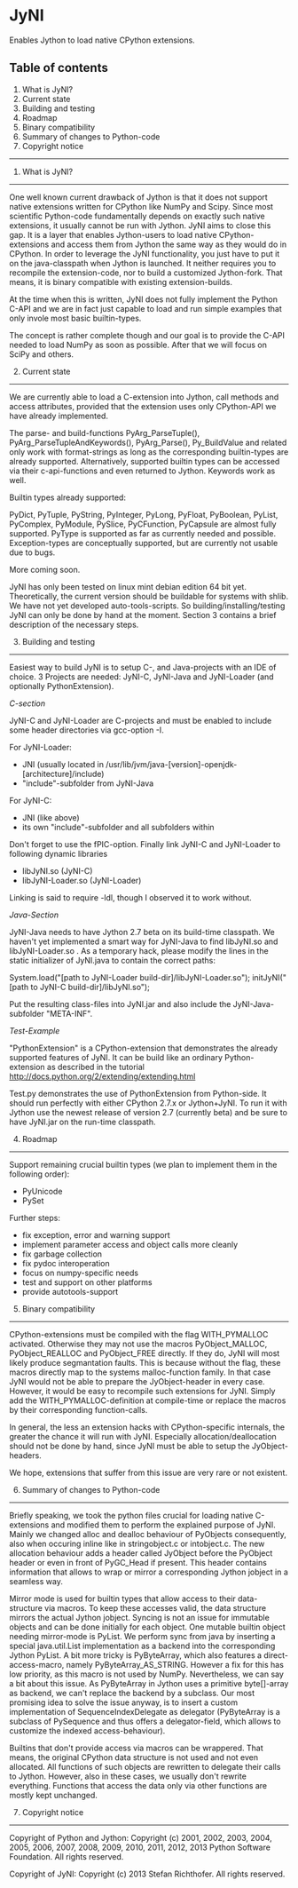 JyNI
====

Enables Jython to load native CPython extensions.


Table of contents
---------------------------------------------

1. What is JyNI?
2. Current state
3. Building and testing
4. Roadmap
5. Binary compatibility
6. Summary of changes to Python-code
7. Copyright notice

---------------------------------------------




1) What is JyNI?
----------------

One well known current drawback of Jython is that it does not support native extensions written for CPython like NumPy and Scipy.
Since most scientific Python-code fundamentally depends on exactly such native extensions, it usually cannot be run with Jython.
JyNI aims to close this gap. It is a layer that enables Jython-users to 
load native CPython-extensions and access them from Jython
the same way as they would do in CPython. In order to leverage
the JyNI functionality, you just have to put it on the
java-classpath when Jython is launched.
It neither requires you to recompile the extension-code, nor to build
a customized Jython-fork. That means, it is binary compatible with existing extension-builds.

At the time when this is written, JyNI does not fully implement
the Python C-API and we are in fact just capable to load and run simple examples
that only invole most basic builtin-types.

The concept is rather complete though and our goal is to
provide the C-API needed to load NumPy as soon as possible.
After that we will focus on SciPy and others.




2) Current state
----------------

We are currently able to load a C-extension into Jython, call methods and access attributes,
provided that the extension uses only CPython-API we have already implemented.

The parse- and build-functions PyArg_ParseTuple(), PyArg_ParseTupleAndKeywords(), PyArg_Parse(), Py_BuildValue and related only work with format-strings as long as the corresponding builtin-types
are already supported. Alternatively, supported builtin types can be accessed via their c-api-functions
and even returned to Jython. Keywords work as well.


Builtin types already supported:

PyDict, PyTuple, PyString, PyInteger, PyLong, PyFloat, PyBoolean, PyList, PyComplex, PyModule, PySlice, PyCFunction, PyCapsule are almost fully supported.
PyType is supported as far as currently needed and possible.
Exception-types are conceptually supported, but are currently not usable due to bugs.

More coming soon.


JyNI has only been tested on linux mint debian edition 64 bit yet.
Theoretically, the current version should be buildable for systems with shlib.
We have not yet developed auto-tools-scripts.
So building/installing/testing JyNI can only be done by hand at the moment.
Section 3 contains a brief description of the necessary steps.




3) Building and testing
-----------------------

Easiest way to build JyNI is to setup C-, and Java-projects with an IDE of choice.
3 Projects are needed: JyNI-C, JyNI-Java and JyNI-Loader (and optionally PythonExtension).


*C-section*

JyNI-C and JyNI-Loader are C-projects and must be enabled to include some header
directories via gcc-option -I.

For JyNI-Loader:
- JNI
(usually located in /usr/lib/jvm/java-[version]-openjdk-[architecture]/include)
- "include"-subfolder from JyNI-Java

For JyNI-C:
- JNI (like above)
- its own "include"-subfolder and all subfolders within

Don't forget to use the fPIC-option.
Finally link JyNI-C and JyNI-Loader to following dynamic libraries

- libJyNI.so (JyNI-C)
- libJyNI-Loader.so (JyNI-Loader)

Linking is said to require -ldl, though I observed it to work without.


*Java-Section*

JyNI-Java needs to have Jython 2.7 beta on its build-time classpath.
We haven't yet implemented a smart way for JyNI-Java to find
libJyNI.so and libJyNI-Loader.so .
As a temporary hack, please modify the lines in the static initializer
of JyNI.java to contain the correct paths:

  System.load("[path to JyNI-Loader build-dir]/libJyNI-Loader.so");
  initJyNI("[path to JyNI-C build-dir]/libJyNI.so");

Put the resulting class-files into JyNI.jar and also include
the JyNI-Java-subfolder "META-INF".


*Test-Example*

"PythonExtension" is a CPython-extension that demonstrates the
already supported features of JyNI. It can be build like an
ordinary Python-extension as described in the tutorial
http://docs.python.org/2/extending/extending.html

Test.py demonstrates the use of PythonExtension from Python-side.
It should run perfectly with either CPython 2.7.x or Jython+JyNI.
To run it with Jython use the newest release of version 2.7
(currently beta) and be sure to have JyNI.jar on the run-time classpath.




4) Roadmap
----------

Support remaining crucial builtin types (we plan to implement them in the following order):
- PyUnicode
- PySet

Further steps:
- fix exception, error and warning support
- implement parameter access and object calls more cleanly
- fix garbage collection
- fix pydoc interoperation
- focus on numpy-specific needs
- test and support on other platforms
- provide autotools-support




5) Binary compatibility
-----------------------

CPython-extensions must be compiled with the flag WITH_PYMALLOC activated. Otherwise they may not use
the macros PyObject_MALLOC, PyObject_REALLOC and PyObject_FREE directly.
If they do, JyNI will most likely produce segmantation faults. This is because without the flag,
these macros directly map to the systems malloc-function family. In that case JyNI would not
be able to prepare the JyObject-header in every case.
However, it would be easy to recompile such extensions for JyNI. Simply add the WITH_PYMALLOC-definition
at compile-time or replace the macros by their corresponding function-calls.

In general, the less an extension hacks with CPython-specific internals, the greater the chance it will
run with JyNI. Especially allocation/deallocation should not be done by hand, since JyNI must be able to
setup the JyObject-headers.

We hope, extensions that suffer from this issue are very rare or not existent.




6) Summary of changes to Python-code
------------------------------------

Briefly speaking, we took the python files crucial for loading native C-extensions and modified them to perform the explained purpose of JyNI.
Mainly we changed alloc and dealloc behaviour of PyObjects consequently, also when occuring inline like in stringobject.c or intobject.c. The new allocation behaviour adds a header called JyObject before the PyObject header or even in front of PyGC_Head if present. This header contains information that allows to wrap or mirror a corresponding Jython jobject in a seamless way.

Mirror mode is used for builtin types that allow access to their data-structure via macros. To keep these accesses valid, the data structure mirrors the actual Jython jobject. Syncing is not an issue for immutable objects and can be done initially for each object. One mutable builtin object needing mirror-mode is PyList. We perform sync from java by inserting a special java.util.List implementation as a backend into the corresponding Jython PyList.
A bit more tricky is PyByteArray, which also features a direct-access-macro, namely PyByteArray_AS_STRING.
However a fix for this has low priority, as this macro is not used by NumPy. Nevertheless, we can say a bit
about this issue. As PyByteArray in Jython uses a primitive byte[]-array as backend, we can't replace the backend by a subclass. Our most promising idea to solve the issue anyway, is to insert a custom implementation of SequenceIndexDelegate as delegator (PyByteArray is a subclass of PySequence and thus offers a delegator-field, which allows to customize the indexed access-behaviour).

Builtins that don't provide access via macros can be wrappered. That means, the original CPython data structure is not used and not even allocated. All functions of such objects are rewritten to delegate their calls to Jython.
However, also in these cases, we usually don't rewrite everything. Functions that access the data only via other functions are mostly kept unchanged.




7) Copyright notice
-------------------

Copyright of Python and Jython:
Copyright (c) 2001, 2002, 2003, 2004, 2005, 2006, 2007, 2008, 2009, 2010,
2011, 2012, 2013 Python Software Foundation.  All rights reserved.

Copyright of JyNI:
Copyright (c) 2013 Stefan Richthofer.  All rights reserved.
